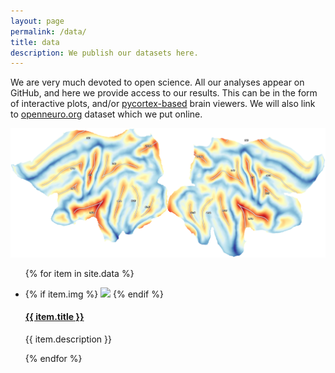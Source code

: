 ```yaml
---
layout: page
permalink: /data/
title: data
description: We publish our datasets here.
---
```



We are very much devoted to open science. All our analyses appear on GitHub, and here we provide access to our results. This can be in the form of interactive plots, and/or [pycortex-based](https://github.com/gallantlab/pycortex) brain viewers. 
We will also link to [openneuro.org](https://openneuro.org) dataset which we put online.

<img class="col three" src="/img/science/999999/999999_sulcaldepth.png">


<ul class="post-list">

<!-- {% debug %} -->

<!-- {{ page | jsonify}} -->

{% for item in site.data %}
    <li>
    {% if item.img %}
            <img class="col two right" src="{{ item.img }}">
    {% endif %}     
        <h4><a class="person-title" href="{{ item.url | prepend: site.baseurl }}">{{ item.title }}</a></h4>
            <p>{{ item.description }}</p>
      </li>
{% endfor %}
</ul>